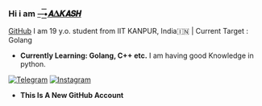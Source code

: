 ### Hi i am [⏤͟͞•𝘼𝚫𝙆𝘼𝙎𝙃](t.me/NotAakash) 
[GitHub](GitHub.com/AakashxDx)
I am 19 y.o. student from IIT KANPUR, India🇮🇳 |
Current Target : Golang

- **Currently Learning: Golang, C++ etc.**
I am having good Knowledge in python.

[![Telegram](https://img.shields.io/badge/telegram-1b77FF.svg?style=for-the-badge&logo=telegram)](https://t.me/NotAakash) [![Instagram](https://img.shields.io/badge/Instagram-1b77FF.svg?style=for-the-badge&logo=Instagram)](https://Instagram.com/aakashx0202)

- **This Is A New GitHub Account**
